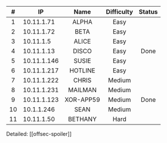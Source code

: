 |  # | IP          |    Name   | Difficulty | Status |
|:--:|-------------|:---------:|:----------:|:------:|
|  1 | 10.11.1.71  |   ALPHA   |    Easy    |        |
|  2 | 10.11.1.72  |    BETA   |    Easy    |        |
|  3 | 10.11.1.5   |   ALICE   |    Easy    |        |
|  4 | 10.11.1.13  |   DISCO   |    Easy    |  Done  |
|  5 | 10.11.1.146 |   SUSIE   |    Easy    |        |
|  6 | 10.11.1.217 |  HOTLINE  |    Easy    |        |
|  7 | 10.11.1.222 |   CHRIS   |   Medium   |        |
|  8 | 10.11.1.231 |  MAILMAN  |   Medium   |        |
|  9 | 10.11.1.123 | XOR-APP59 |   Medium   |  Done  |
| 10 | 10.1.1.246  |    SEAN   |   Medium   |        |
| 11 | 10.11.1.50  |  BETHANY  |    Hard    |        |


Detailed: [[offsec-spoiler]]
